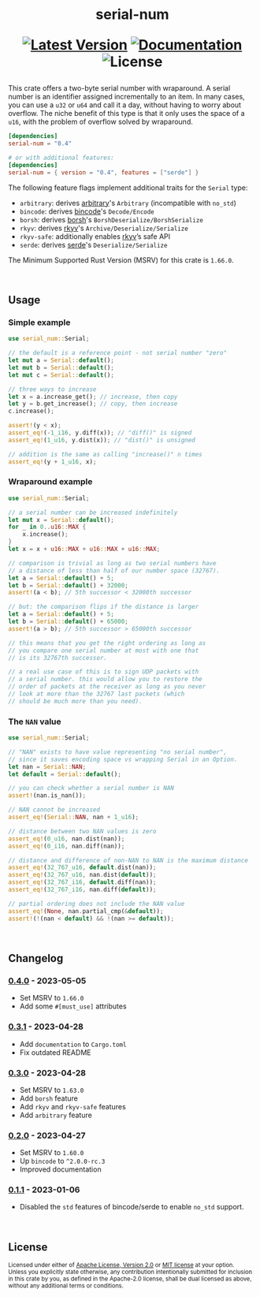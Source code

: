 <h1 align="center">
serial-num
  
[![Latest Version]][crates.io]
[![Documentation]][docs.rs]
![License]

[Latest Version]: https://img.shields.io/crates/v/serial-num
[crates.io]: https://crates.io/crates/serial-num
[Documentation]: https://img.shields.io/docsrs/serial-num
[docs.rs]: https://docs.rs/serial-num/latest/serial_num/
[License]: https://img.shields.io/crates/l/serial-num
</h1>

This crate offers a two-byte serial number with wraparound.
A serial number is an identifier assigned incrementally to an item.
In many cases, you can use a `u32` or `u64` and call it
a day, without having to worry about overflow. The niche benefit of this type
is that it only uses the space of a `u16`, with the problem of overflow solved
by wraparound.


```toml
[dependencies]
serial-num = "0.4"

# or with additional features:
[dependencies]
serial-num = { version = "0.4", features = ["serde"] }
```

The following feature flags implement additional traits for the `Serial` type:
* `arbitrary`: derives [arbitrary]'s `Arbitrary`
  (incompatible with `no_std`)
* `bincode`: derives [bincode]'s `Decode/Encode`
* `borsh`: derives [borsh]'s `BorshDeserialize/BorshSerialize`
* `rkyv`: derives [rkyv]'s `Archive/Deserialize/Serialize`
* `rkyv-safe`: additionally enables [rkyv]’s safe API
* `serde`: derives [serde]'s `Deserialize/Serialize`

[arbitrary]: https://crates.io/crates/arbitrary
[bincode]: https://crates.io/crates/bincode
[borsh]: https://crates.io/crates/borsh
[rkyv]: https://crates.io/crates/rkyv
[serde]: https://crates.io/crates/serde

The Minimum Supported Rust Version (MSRV) for this crate is `1.66.0`.

<br>

## Usage
### Simple example
```rust
use serial_num::Serial;

// the default is a reference point - not serial number "zero"
let mut a = Serial::default();
let mut b = Serial::default();
let mut c = Serial::default();

// three ways to increase
let x = a.increase_get(); // increase, then copy
let y = b.get_increase(); // copy, then increase
c.increase();

assert!(y < x);
assert_eq!(-1_i16, y.diff(x)); // "diff()" is signed
assert_eq!(1_u16, y.dist(x)); // "dist()" is unsigned

// addition is the same as calling "increase()" n times
assert_eq!(y + 1_u16, x);
```

### Wraparound example
```rust
use serial_num::Serial;

// a serial number can be increased indefinitely
let mut x = Serial::default();
for _ in 0..u16::MAX {
    x.increase();
}
let x = x + u16::MAX + u16::MAX + u16::MAX;

// comparison is trivial as long as two serial numbers have
// a distance of less than half of our number space (32767).
let a = Serial::default() + 5;
let b = Serial::default() + 32000;
assert!(a < b); // 5th successor < 32000th successor

// but: the comparison flips if the distance is larger
let a = Serial::default() + 5;
let b = Serial::default() + 65000;
assert!(a > b); // 5th successor > 65000th successor

// this means that you get the right ordering as long as
// you compare one serial number at most with one that
// is its 32767th successor.

// a real use case of this is to sign UDP packets with
// a serial number. this would allow you to restore the
// order of packets at the receiver as long as you never
// look at more than the 32767 last packets (which
// should be much more than you need).
```

### The `NAN` value
```rust
use serial_num::Serial;

// "NAN" exists to have value representing "no serial number",
// since it saves encoding space vs wrapping Serial in an Option.
let nan = Serial::NAN;
let default = Serial::default();

// you can check whether a serial number is NAN
assert!(nan.is_nan());

// NAN cannot be increased
assert_eq!(Serial::NAN, nan + 1_u16);

// distance between two NAN values is zero
assert_eq!(0_u16, nan.dist(nan));
assert_eq!(0_i16, nan.diff(nan));

// distance and difference of non-NAN to NAN is the maximum distance
assert_eq!(32_767_u16, default.dist(nan));
assert_eq!(32_767_u16, nan.dist(default));
assert_eq!(32_767_i16, default.diff(nan));
assert_eq!(32_767_i16, nan.diff(default));

// partial ordering does not include the NAN value
assert_eq!(None, nan.partial_cmp(&default));
assert!(!(nan < default) && !(nan >= default));
```

<br>

## Changelog
### [0.4.0] - 2023-05-05
* Set MSRV to `1.66.0`
* Add some `#[must_use]` attributes

### [0.3.1] - 2023-04-28
* Add `documentation` to `Cargo.toml`
* Fix outdated README

### [0.3.0] - 2023-04-28
* Set MSRV to `1.63.0`
* Add `borsh` feature
* Add `rkyv` and `rkyv-safe` features
* Add `arbitrary` feature

### [0.2.0] - 2023-04-27
* Set MSRV to `1.60.0`
* Up `bincode` to `^2.0.0-rc.3`
* Improved documentation

### [0.1.1] - 2023-01-06
* Disabled the `std` features of bincode/serde to enable `no_std` support.

[0.1.1]: https://github.com/timwie/serial-num/releases/tag/v0.1.1
[0.2.0]: https://github.com/timwie/serial-num/releases/tag/v0.2.0
[0.3.0]: https://github.com/timwie/serial-num/releases/tag/v0.3.0
[0.3.1]: https://github.com/timwie/serial-num/releases/tag/v0.3.1
[0.4.0]: https://github.com/timwie/serial-num/releases/tag/v0.3.1

<br>

## License

<sup>
Licensed under either of <a href="LICENSE-APACHE">Apache License, Version
2.0</a> or <a href="LICENSE-MIT">MIT license</a> at your option.
</sup>

<br>

<sub>
Unless you explicitly state otherwise, any contribution intentionally submitted
for inclusion in this crate by you, as defined in the Apache-2.0 license, shall
be dual licensed as above, without any additional terms or conditions.
</sub>
